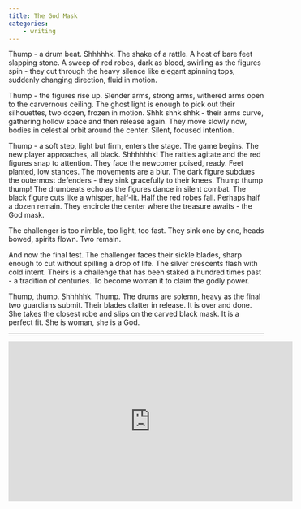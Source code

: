 ```yaml
---
title: The God Mask
categories:
    - writing
---
```


Thump - a drum beat. Shhhhhk. The shake of a rattle.
A host of bare feet slapping stone. A sweep of red robes, dark as blood, swirling as the figures spin - they cut through the heavy silence like elegant spinning tops, suddenly changing direction, fluid in motion.

Thump - the figures rise up. Slender arms, strong arms, withered arms open to the carvernous ceiling. The ghost light is enough to pick out their silhouettes, two dozen, frozen in motion.
Shhk shhk shhk - their arms curve, gathering hollow space and then release again. They move slowly now, bodies in celestial orbit around the center. Silent, focused intention.

Thump - a soft step, light but firm, enters the stage. The game begins. The new player approaches, all black. Shhhhhhk! The rattles agitate and the red figures snap to attention. They face the newcomer poised, ready. Feet planted, low stances.
The movements are a blur. The dark figure subdues the outermost defenders - they sink gracefully to their knees. Thump thump thump! The drumbeats echo as the figures dance in silent combat. The black figure cuts like a whisper, half-lit.
Half the red robes fall. Perhaps half a dozen remain. They encircle the center where the treasure awaits - the God mask.

The challenger is too nimble, too light, too fast. They sink one by one, heads bowed, spirits flown. Two remain.

And now the final test. The challenger faces their sickle blades, sharp enough to cut without spilling a drop of life. The silver crescents flash with cold intent. Theirs is a challenge that has been staked a hundred times past - a tradition
of centuries. To become woman it to claim the godly power.

Thump, thump. Shhhhhk. Thump. The drums are solemn, heavy as the final two guardians submit. Their blades clatter in release. It is over and done. She takes the closest robe and slips on the carved black mask. It is a perfect fit. She is woman, she is a God.

----

<iframe width="560" height="315" src="https://www.youtube-nocookie.com/embed/GvaC6cIrntI" frameborder="0" allow="accelerometer; autoplay; encrypted-media; gyroscope; picture-in-picture" allowfullscreen></iframe>
